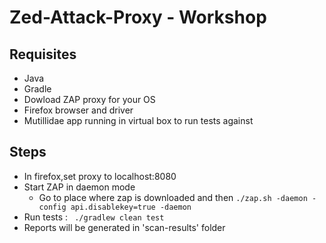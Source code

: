 # Zed-Attack-Proxy - Workshop

## Requisites
  - Java
  - Gradle
  - Dowload ZAP proxy for your OS
  - Firefox browser and driver
  - Mutillidae app running in virtual box to run tests against
 
 ## Steps
  - In firefox,set proxy to localhost:8080
  - Start ZAP in daemon mode 
      - Go to place where zap is downloaded and then  ```./zap.sh -daemon -config api.disablekey=true -daemon```
  - Run tests : ``` ./gradlew clean test```
  - Reports will be generated in 'scan-results' folder

